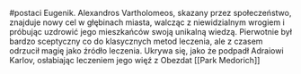 #postaci 
Eugenik. Alexandros Vartholomeos, skazany przez społeczeństwo, znajduje nowy cel w głębinach miasta, walcząc z niewidzialnym wrogiem i próbując uzdrowić jego mieszkańców swoją unikalną wiedzą. Pierwotnie był bardzo sceptyczny co do klasycznych metod leczenia, ale z czasem odrzucił magię jako źródło leczenia. Ukrywa się, jako że podpadł Adraiowi Karlov, osłabiając leczeniem jego więź z Obezdat
[[Park Medorich]]
